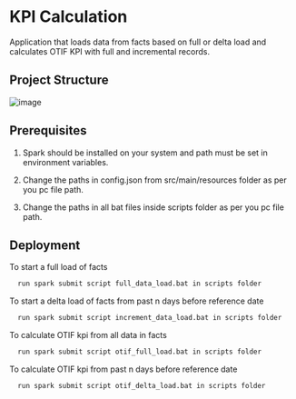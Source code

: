 # KPI Calculation
Application that loads data from facts based on full or delta load and calculates OTIF KPI with full and incremental records.

## Project Structure
![image](https://github.com/user-attachments/assets/7dd10347-3b33-4307-9845-2dc5c3567a28)

## Prerequisites
1. Spark should be installed on your system and path must be set in environment variables.

2. Change the paths in config.json from src/main/resources folder as per you pc file path.

3. Change the paths in all bat files inside scripts folder as per you pc file path.

## Deployment

To start a full load of facts

```bash
  run spark submit script full_data_load.bat in scripts folder
```

To start a delta load of facts from past n days before reference date

```bash
  run spark submit script increment_data_load.bat in scripts folder
```

To calculate OTIF kpi from all data in facts

```bash
  run spark submit script otif_full_load.bat in scripts folder
```

To calculate OTIF kpi from past n days before reference date

```bash
  run spark submit script otif_delta_load.bat in scripts folder
```
